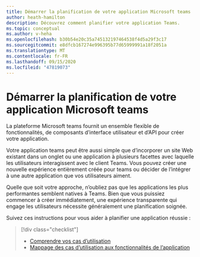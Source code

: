 ```yaml
---
title: Démarrer la planification de votre application Microsoft teams
author: heath-hamilton
description: Découvrez comment planifier votre application Teams.
ms.topic: conceptual
ms.author: v-heha
ms.openlocfilehash: b30b54e20c35a745132197464538f4d5a29f3c17
ms.sourcegitcommit: e8dfcb167274e996395b77d65999991a18f2051a
ms.translationtype: MT
ms.contentlocale: fr-FR
ms.lasthandoff: 09/15/2020
ms.locfileid: "47819073"
---
```

# <a name="start-planning-your-microsoft-teams-app"></a>Démarrer la planification de votre application Microsoft teams

La plateforme Microsoft teams fournit un ensemble flexible de fonctionnalités, de composants d’interface utilisateur et d’API pour créer votre application.

Votre application teams peut être aussi simple que d’incorporer un site Web existant dans un onglet ou une application à plusieurs facettes avec laquelle les utilisateurs interagissent avec le client Teams. Vous pouvez créer une nouvelle expérience entièrement créée pour teams ou décider de l’intégrer à une autre application que vos utilisateurs aiment.

Quelle que soit votre approche, n’oubliez pas que les applications les plus performantes semblent natives à Teams. Bien que vous puissiez commencer à créer immédiatement, une expérience transparente qui engage les utilisateurs nécessite généralement une planification soignée.

Suivez ces instructions pour vous aider à planifier une application réussie :

> [!div class="checklist"]
>
> * [Comprendre vos cas d’utilisation](../../concepts/design/understand-use-cases.md)
> * [Mappage des cas d’utilisation aux fonctionnalités de l’application](../../concepts/design/map-use-cases.md)
